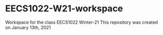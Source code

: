 # EECS1022-W21-workspace
Workspace for the class EECS1022 Winter-21
This repository was created on January 13th, 2021
